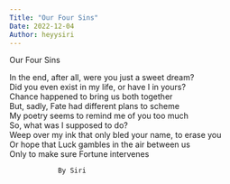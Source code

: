 ```yaml
---
Title: "Our Four Sins"
Date: 2022-12-04
Author: heyysiri
---
```


Our Four Sins 

In the end, after all, were you just a sweet dream?  
Did you even exist in my life, or have I in yours?  
Chance happened to bring us both together  
But, sadly, Fate had different plans to scheme  
My poetry seems to remind me of you too much  
So, what was I supposed to do?   
Weep over my ink that only bled your name, to erase you  
Or hope that Luck gambles in the air between us  
Only to make sure Fortune intervenes

				By Siri

